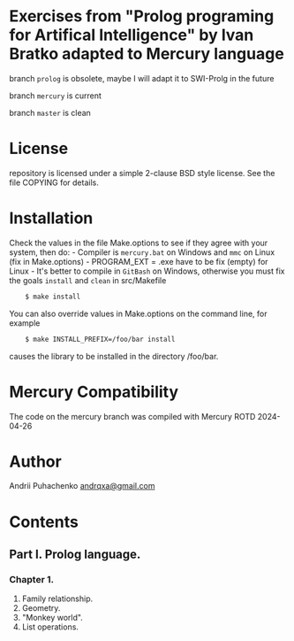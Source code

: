 # Exercises from "Prolog programing for Artifical Intelligence" by Ivan Bratko adapted to Mercury language

branch `prolog` is obsolete, maybe  I will adapt it to SWI-Prolg in the future

branch `mercury` is current

branch `master` is clean

# License
repository is licensed under a simple 2-clause BSD style license. See the file COPYING for details.

# Installation
Check the values in the file Make.options to see if they agree with your system, then do:
    - Compiler is `mercury.bat` on Windows and `mmc` on Linux (fix in Make.options)
    - PROGRAM_EXT = .exe have to be fix (empty) for Linux
    - It's better to compile in `GitBash` on Windows, otherwise you must fix the goals `install` and `clean` in src/Makefile

```bash
    $ make install
```
You can also override values in Make.options on the command line, for example

```bash
    $ make INSTALL_PREFIX=/foo/bar install
```
causes the library to be installed in the directory /foo/bar.

# Mercury Compatibility
The code on the mercury branch was compiled with  Mercury ROTD 2024-04-26

# Author
Andrii Puhachenko andrqxa@gmail.com

# Contents

## Part I. Prolog language.

### Chapter 1.

1. Family relationship.
2. Geometry.
3. "Monkey world".
4. List operations.